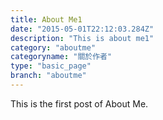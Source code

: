 ```yaml
---
title: About Me1
date: "2015-05-01T22:12:03.284Z"
description: "This is about me1"
category: "aboutme"
categoryname: "關於作者"
type: "basic_page"
branch: "aboutme"
---
```


This is the first post of About Me.
